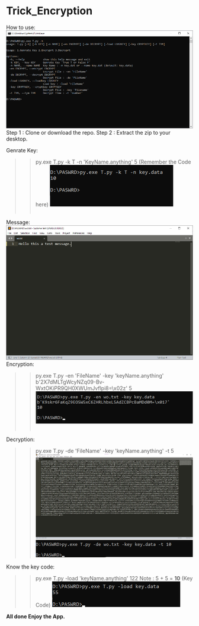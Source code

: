 # Trick_Encryption
How to use:
<img src="images/use.png" alt="no_image"><br>
Step 1 : Clone or download the repo.
Step 2 : Extract the zip to your desktop.

Genrate Key:
>> py.exe T.py -k T -n 'KeyName.anything'
>> 5 (Remember the Code here)
<img src="images/keygen.png" alt="no_image"><br><br>

Message: <img src="images/msg.png" alt="no_image"><br>
Encryption:
>> py.exe T.py -en 'FileName' -key 'keyName.anything'
>> b'2X7dMLTgWcyNZq09-Bv-WxtOKiPR9QH0XWUmJvflpi8=\x02z'
>> 5
<img src="images/enmsg.png" alt="no_image"><br><br>

Decryption:
>> py.exe T.py -de 'FileName' -key 'keyName.anything' -t 5
<img src="images/demsg.png" alt="no_image"><br>
<img src="images/decode.png" alt="no_image"><br>

Know the key code:
>> py.exe T.py -load 'keyName.anything'
>> 122
Note : 5 + 5 = <b>10</b> (Key Code)
<img src="images/keycode.png" alt="no_image"><br>


<b> All done Enjoy the App.</b>
